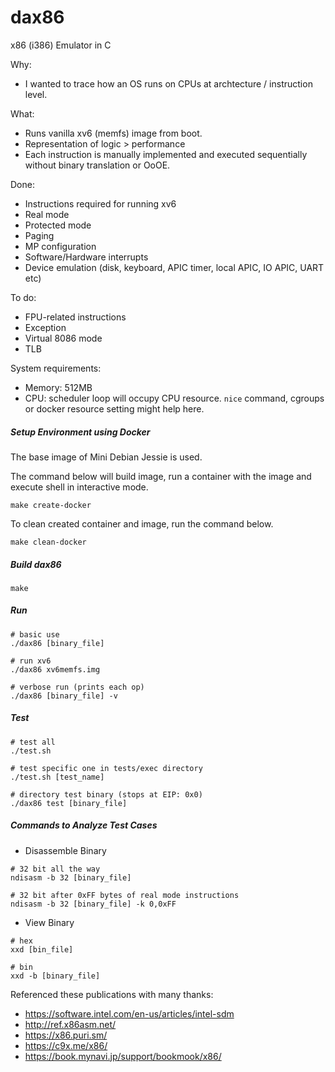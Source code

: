 # dax86

x86 (i386) Emulator in C

Why:

- I wanted to trace how an OS runs on CPUs at archtecture / instruction level.

What:

- Runs vanilla xv6 (memfs) image from boot.
- Representation of logic > performance
- Each instruction is manually implemented and executed sequentially without binary translation or OoOE.

Done:

- Instructions required for running xv6
- Real mode
- Protected mode
- Paging
- MP configuration
- Software/Hardware interrupts
- Device emulation (disk, keyboard, APIC timer, local APIC, IO APIC, UART etc)

To do:

- FPU-related instructions
- Exception
- Virtual 8086 mode
- TLB

System requirements:

- Memory: 512MB
- CPU: scheduler loop will occupy CPU resource. `nice` command, cgroups or docker resource setting might help here.

##### Setup Environment using Docker

The base image of Mini Debian Jessie is used.

The command below will build image, run a container with the image and execute shell in interactive mode.

```
make create-docker
```

To clean created container and image, run the command below.

```
make clean-docker
```

##### Build dax86

```
make
```

##### Run

```
# basic use
./dax86 [binary_file]

# run xv6
./dax86 xv6memfs.img

# verbose run (prints each op)
./dax86 [binary_file] -v
```

##### Test

```
# test all
./test.sh

# test specific one in tests/exec directory
./test.sh [test_name]

# directory test binary (stops at EIP: 0x0)
./dax86 test [binary_file]
```

##### Commands to Analyze Test Cases

- Disassemble Binary

```
# 32 bit all the way 
ndisasm -b 32 [binary_file]

# 32 bit after 0xFF bytes of real mode instructions
ndisasm -b 32 [binary_file] -k 0,0xFF
```

- View Binary

```
# hex
xxd [bin_file]

# bin
xxd -b [binary_file]
```

Referenced these publications with many thanks:

- https://software.intel.com/en-us/articles/intel-sdm
- http://ref.x86asm.net/
- https://x86.puri.sm/
- https://c9x.me/x86/
- https://book.mynavi.jp/support/bookmook/x86/